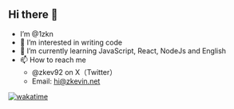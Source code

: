 ## Hi there 👋

- I’m @1zkn
- 👀 I’m interested in writing code 
- 🌱 I’m currently learning JavaScript, React, NodeJs and English
- 📫 How to reach me
  - @zkev92 on X（Twitter）
  - Email: hi@zkevin.net
 

[![wakatime](https://wakatime.com/badge/user/018dd19d-32ca-40b7-bbd8-0eb0174c128c.svg)](https://wakatime.com/@018dd19d-32ca-40b7-bbd8-0eb0174c128c)

<!--
**1zkn/1zkn** is a ✨ _special_ ✨ repository because its `README.md` (this file) appears on your GitHub profile.

Here are some ideas to get you started:

- 🔭 I’m currently working on ...
- 🌱 I’m currently learning ...
- 👯 I’m looking to collaborate on ...
- 🤔 I’m looking for help with ...
- 💬 Ask me about ...
- 📫 How to reach me: ...
- 😄 Pronouns: ...
- ⚡ Fun fact: ...
-->
